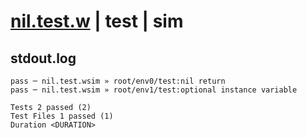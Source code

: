 # [nil.test.w](../../../../../examples/tests/valid/nil.test.w) | test | sim

## stdout.log
```log
pass ─ nil.test.wsim » root/env0/test:nil return                
pass ─ nil.test.wsim » root/env1/test:optional instance variable
 
Tests 2 passed (2)
Test Files 1 passed (1)
Duration <DURATION>
```

